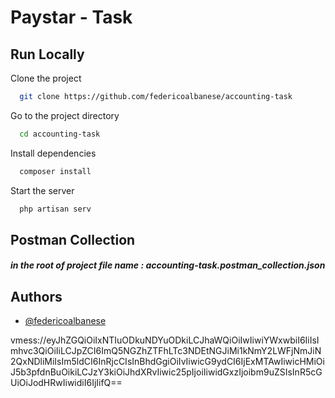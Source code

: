 
# Paystar - Task
## Run Locally

Clone the project

```bash
  git clone https://github.com/federicoalbanese/accounting-task
```

Go to the project directory

```bash
  cd accounting-task
```

Install dependencies

```bash
  composer install
```

Start the server

```bash
  php artisan serv
```

## Postman Collection 
##### in the root of project file name : accounting-task.postman_collection.json

## Authors
- [@federicoalbanese](https://github.com/federicoalbanese)

vmess://eyJhZGQiOiIxNTIuODkuNDYuODkiLCJhaWQiOiIwIiwiYWxwbiI6IiIsImhvc3QiOiIiLCJpZCI6ImQ5NGZhZTFhLTc3NDEtNGJiMi1kNmY2LWFjNmJiN2QxNDliMiIsIm5ldCI6InRjcCIsInBhdGgiOiIvIiwicG9ydCI6IjExMTAwIiwicHMiOiJ5b3pfdnBuOikiLCJzY3kiOiJhdXRvIiwic25pIjoiIiwidGxzIjoibm9uZSIsInR5cGUiOiJodHRwIiwidiI6IjIifQ==

